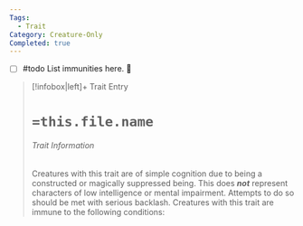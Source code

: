 ```yaml
---
Tags:
  - Trait
Category: Creature-Only
Completed: true
---
```

- [ ] #todo  List immunities here. 🔽
> [!infobox|left]+ Trait Entry
> # `=this.file.name`
> ###### Trait Information
> Creatures with this trait are of simple cognition due to being a constructed or magically suppressed being. This does ***not*** represent characters of low intelligence or mental impairment. Attempts to do so should be met with serious backlash.
> Creatures with this trait are immune to the following conditions: